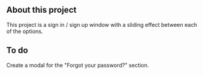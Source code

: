 ## About this project

This project is a sign in / sign up window with a sliding effect between each of the options.

## To do

Create a modal for the "Forgot your password?" section.